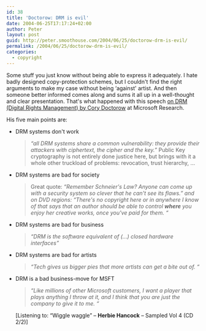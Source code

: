 ```yaml
---
id: 38
title: 'Doctorow: DRM is evil'
date: 2004-06-25T17:17:24+02:00
author: Peter
layout: post
guid: http://peter.smoothouse.com/2004/06/25/doctorow-drm-is-evil/
permalink: /2004/06/25/doctorow-drm-is-evil/
categories:
  - copyright
---
```

Some stuff you just know without being able to express it adequately. I hate badly designed copy-protection schemes, but I couldn't find the right arguments to make my case without being &#8216;against' artist. And then someone better informed comes along and sums it all up in a well-thought and clear presentation. That's what happened with this speech  [on DRM (Digital Rights Management) by Cory Doctorow](http://www.dashes.com/anil/stuff/doctorow-drm-ms.html) at Microsoft Research.

His five main points are:

  * DRM systems don't work  
    > _&#8220;all DRM systems share a common vulnerability: they provide their attackers with ciphertext, the cipher and the key.&#8221;_ Public Key cryptography is not entirely done justice here, but brings with it a whole other truckload of problems: revocation, trust hierarchy, &#8230;

  * DRM systems are bad for society  
    > Great quote: _&#8220;Remember Schneier's Law? Anyone can come up with a security system so clever that he can't see its flaws.&#8221; and on DVD regions: &#8220;There's no copyright here or in anywhere I know of that says that an author should be able to control **where** you enjoy her creative works, once you've paid for them. &#8220;_

  * DRM systems are bad for business  
    > _&#8220;DRM is the software equivalent of (&#8230;) closed hardware interfaces&#8221;_

  * DRM systems are bad for artists  
    > _&#8220;Tech gives us bigger pies that more artists can get a bite out of. &#8220;_

  * DRM is a bad business-move for MSFT  
    > _&#8220;Like millions of other Microsoft customers, I want a player that plays anything I throw at it, and I think that you are just the company to give it to me. &#8220;_
    
    <div>
      [Listening to: &#8220;Wiggle waggle&#8221; &#8211; <b>Herbie Hancock</b> &#8211; Sampled Vol 4 (CD 2/2)]
    </div>